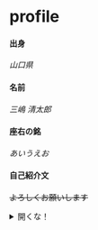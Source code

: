 # profile
#### 出身
*山口県*
<br>
#### 名前
*三嶋 清太郎*
<br>
#### 座右の銘
*あいうえお*
<br>
#### 自己紹介文
~~よろしくお願いします~~
<br>
<details>
  <summary>開くな！</summary>
  お前は開いた
  </details>

